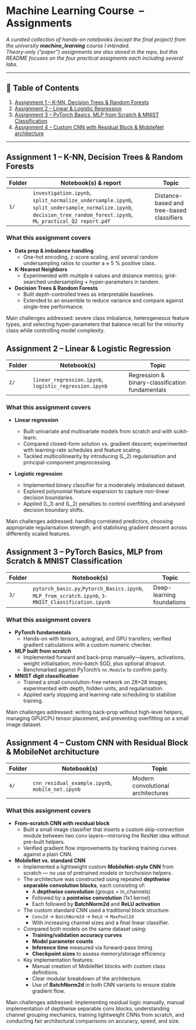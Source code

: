 # Machine Learning Course &nbsp;–&nbsp;  Assignments

*A curated collection of hands-on notebooks (except the final project) from the university **machine_learning** course I intended.  
Theory-only (“paper”) assignments are also stored in the repo, but this README focuses on the four practical assigments each including several labs.*

---

## 📑 Table of Contents

1. [Assignment&nbsp;1 – K-NN, Decision Trees & Random Forests](#assignment-1--k-nn-decision-trees--random-forests)  
2. [Assignment&nbsp;2 – Linear & Logistic Regression](#assignment-2--linear--logistic-regression)  
3. [Assignment&nbsp;3 – PyTorch Basics, MLP from Scratch & MNIST Classification](#assignment-3--pytorch-basics-mlp-from-scratch--mnist-classification)  
4. [Assignment&nbsp;4 – Custom CNN with Residual Block & MobileNet architecture](#assignment-4--custom-cnn-with-residual-block--mobilenet-architecture)  

---

## Assignment 1 – K-NN, Decision Trees & Random Forests

| Folder | Notebook(s) & report | Topic |
|--------|----------------------|-------|
| `1/` | `investigation.ipynb`, `split_normalize_undersample.ipynb`, `split_undersample_normalize.ipynb`, `decision_tree_random_forest.ipynb`, `ML_practical_Q2 report.pdf` | Distance-based and tree-based classifiers |

### What this assignment covers
* **Data prep & imbalance handling**  
  * One-hot encoding, z-score scaling, and several random undersampling ratios to counter a ≈ 5 % positive class.
* **K-Nearest Neighbors**  
  * Experimented with multiple *k* values and distance metrics; grid-searched undersampling + hyper-parameters in tandem.
* **Decision Trees & Random Forests**  
  * Built depth-controlled trees as interpretable baselines.  
  * Extended to an ensemble to reduce variance and compare against single-tree performance.

Main challenges addressed: severe class imbalance, heterogeneous feature types, and selecting hyper-parameters that balance recall for the minority class while controlling model complexity.

## Assignment 2 – Linear & Logistic Regression

| Folder | Notebook(s) | Topic |
|--------|-------------|-------|
| `2/` | `linear_regression.ipynb`, `logistic_regression.ipynb` | Regression & binary-classification fundamentals |

### What this assignment covers
* **Linear regression**  
  * Built univariate and multivariate models from scratch and with scikit-learn.  
  * Compared closed-form solution vs. gradient descent; experimented with learning-rate schedules and feature scaling.  
  * Tackled multicollinearity by introducing \(L_2\) regularisation and principal-component preprocessing.

* **Logistic regression**  
  * Implemented binary classifier for a moderately imbalanced dataset.  
  * Explored polynomial feature expansion to capture non-linear decision boundaries.  
  * Applied \(L_1\) and \(L_2\) penalties to control overfitting and analysed decision boundary shifts.

Main challenges addressed: handling correlated predictors, choosing appropriate regularisation strength, and stabilising gradient descent across differently scaled features.

## Assignment 3 – PyTorch Basics, MLP from Scratch & MNIST Classification

| Folder | Notebook(s) | Topic |
|--------|-------------|-------|
| `3/` | `pytorch_basic.py`,`Pytorch_Basics.ipynb`, `MLP_from_scratch.ipynb`, `3-MNIST_Classification.ipynb` | Deep-learning foundations |

### What this assignment covers
* **PyTorch fundamentals**  
  * Hands-on with tensors, autograd, and GPU transfers; verified gradient calculations with a custom numeric checker.
* **MLP built from scratch**  
  * Implemented forward and back-prop manually—layers, activations, weight initialisation, mini-batch SGD, plus optional dropout.  
  * Benchmarked against PyTorch’s `nn.Module` to confirm parity.
* **MNIST digit classification**  
  * Trained a small convolution-free network on 28×28 images; experimented with depth, hidden units, and regularisation.  
  * Applied early stopping and learning-rate scheduling to stabilise training.

Main challenges addressed: writing back-prop without high-level helpers, managing GPU/CPU tensor placement, and preventing overfitting on a small image dataset.

## Assignment 4 – Custom CNN with Residual Block & MobileNet architucture

| Folder | Notebook(s) | Topic |
|--------|-------------|-------|
| `4/` | `cnn_residual_example.ipynb`, `mobile_net.ipynb` | Modern convolutional architectures |

### What this assignment covers
* **From-scratch CNN with residual block**  
  * Built a small image classifier that inserts a custom skip-connection module between two conv layers—mirroring the ResNet idea without pre-built helpers.  
  * Verified gradient flow improvements by tracking training curves against a plain CNN.
* **MobileNet vs. standard CNN**
  * Implemented a lightweight custom **MobileNet-style CNN** from scratch — no use of pretrained models or torchvision helpers.
  * The architecture was constructed using repeated **depthwise separable convolution blocks**, each consisting of:
    * A **depthwise convolution** (groups = in_channels)
    * Followed by a **pointwise convolution** (1x1 kernel)
    * Each followed by **BatchNorm2d** and **ReLU activation**
  * The custom standard CNN used a traditional block structure:
    * `Conv2d` → `BatchNorm2d` → `ReLU` → `MaxPool2d`
    * With increasing channel sizes and a final linear classifier.
  * Compared both models on the same dataset using:
    * **Training/validation accuracy curves**
    * **Model parameter counts**
    * **Inference time** measured via forward-pass timing
    * **Checkpoint sizes** to assess memory/storage efficiency
  * Key implementation features:
    * Manual creation of MobileNet blocks with custom class definitions.
    * Clear modular breakdown of the architecture.
    * Use of **BatchNorm2d** in both CNN variants to ensure stable gradient flow.

Main challenges addressed: implementing residual logic manually, manual implementation of depthwise separable conv blocks, understanding channel grouping mechanics, training lightweight CNNs from scratch, and conducting fair architectural comparisons on accuracy, speed, and size.
